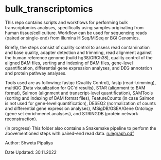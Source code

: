 # bulk_transcriptomics
This repo contains scripts and workflows for performing bulk transcriptomics analyses, specifically using samples originating from human tissue/cell culture. Workflow can be used for sequencing reads (paired or single-end) from Illumina HiSeq/MiSeq or BGI Genomics.  

Briefly, the steps consist of  quality control to assess read contamination and base quality, adapter detection and trimming, read alignment against the human reference genome (build hg38/GRCh38), quality control of the aligned BAM files, sorting and indexing of BAM files, gene-level quantification, differential gene expression analyses, and DEG annotation and protein pathway analyses.

Tools used are as following: fastqc (Quality Control), fastp (read-trimming), multiQC (Data visualization for QC'd results), STAR (alignment to BAM format), Salmon (alignment and transcript-level quantification), SAMTools (sorting and indexing of BAM format files), FeatureCounts (in case Salmon is not used for gene-level quantification), DESEQ2 (normalization of counts and differential gene expression analyses), MSigDB/GSEA/Gene Ontology (gene set enrichmenet analyses), and STRINGDB (protein network reconstruction).

(in progress) This folder also contains a Snakemake pipeline to perform the abovementioned steps with paired-end read data.
[rulegraph.pdf](https://github.com/svpipaliya/bulk_transcriptomics/files/10481676/rulegraph.pdf)


Author: Shweta Pipaliya

Date Updated: 30.11.2022
